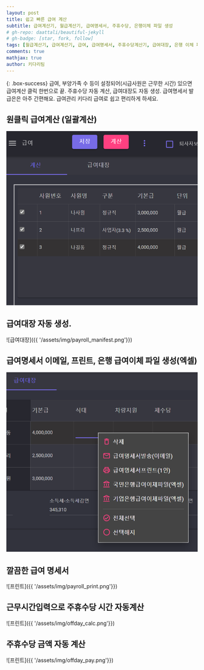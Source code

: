 ```yaml
---
layout: post
title: 쉽고 빠른 급여 계산
subtitle: 급여계산기, 월급계산기, 급여명세서, 주휴수당, 은행이체 파일 생성  
# gh-repo: daattali/beautiful-jekyll
# gh-badge: [star, fork, follow]
tags: [월급계산기, 급여계산기, 급여, 급여명세서, 주휴수당계산기, 급여대장, 은행 이체 파일]
comments: true
mathjax: true 
author: 키다리팀
---
```


{: .box-success}
급여, 부양가족 수 등이 설정되어(시급사원은 근무한 시간) 있으면 급여계산 클릭 한번으로 끝. 주휴수당 자동 계산, 급여대장도 자동 생성.
급여명세서 발급은은 아주 간편해요.  급여관리 키다리 급여로 쉽고 편리하게 하세요. 

## 원클릭 급여계산 (일괄계산)

![원클릭 급여계산](/assets/img/payrollcalc.png)

## 급여대장 자동 생성.

![급여대장]({{ '/assets/img/payroll_manifest.png'}})

## 급여명세서 이메일, 프린트, 은행 급여이체 파일 생성(엑셀)

![기타기능](/assets/img/payrolletc_features.png)

## 깔끔한 급여 명세서

![프린트]({{ '/assets/img/payroll_print.png'}})

## 근무시간입력으로 주휴수당 시간 자동계산

![프린트]({{ '/assets/img/offday_calc.png'}})

## 주휴수당 금액 자동 계산

![프린트]({{ '/assets/img/offday_pay.png'}})

<!--
## Here is a secondary heading

[This is a link to a different site](https://deanattali.com/) and [this is a link to a section inside this page](#local-urls).

Here's a table:

| Number | Next number | Previous number |
| :------ |:--- | :--- |
| Five | Six | Four |
| Ten | Eleven | Nine |
| Seven | Eight | Six |
| Two | Three | One |

You can use [MathJax](https://www.mathjax.org/) to write LaTeX expressions. For example:
When \\(a \ne 0\\), there are two solutions to \\(ax^2 + bx + c = 0\\) and they are $$x = {-b \pm \sqrt{b^2-4ac} \over 2a}.$$

How about a yummy crepe?

![Crepe](https://beautifuljekyll.com/assets/img/crepe.jpg)

It can also be centered!

![Crepe](https://beautifuljekyll.com/assets/img/crepe.jpg){: .mx-auto.d-block :}

Here's a code chunk:

~~~
var foo = function(x) {
  return(x + 5);
}
foo(3)
~~~

And here is the same code with syntax highlighting:

```javascript
var foo = function(x) {
  return(x + 5);
}
foo(3)
```

And here is the same code yet again but with line numbers:

{% highlight javascript linenos %}
var foo = function(x) {
  return(x + 5);
}
foo(3)
{% endhighlight %}

## Boxes
You can add notification, warning and error boxes like this:

### Notification

{: .box-note}
**Note:** This is a notification box.

### Warning

{: .box-warning}
**Warning:** This is a warning box.

### Error

{: .box-error}
**Error:** This is an error box.

## Local URLs in project sites {#local-urls}

When hosting a *project site* on GitHub Pages (for example, `https://USERNAME.github.io/MyProject`), URLs that begin with `/` and refer to local files may not work correctly due to how the root URL (`/`) is interpreted by GitHub Pages. You can read more about it [in the FAQ](https://beautifuljekyll.com/faq/#links-in-project-page). To demonstrate the issue, the following local image will be broken **if your site is a project site:**

![Crepe](/assets/img/crepe.jpg)

If the above image is broken, then you'll need to follow the instructions [in the FAQ](https://beautifuljekyll.com/faq/#links-in-project-page). Here is proof that it can be fixed:

![Crepe]({{ '/assets/img/crepe.jpg' | relative_url }})

-->
